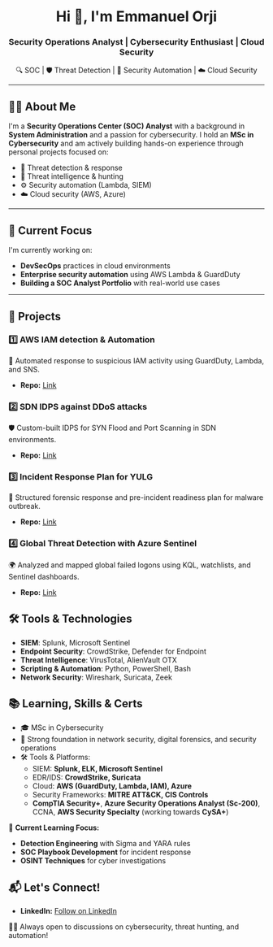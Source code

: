 <h1 align="center">Hi 👋, I'm Emmanuel Orji</h1>
<h3 align="center">Security Operations Analyst | Cybersecurity Enthusiast | Cloud Security</h3>

<p align="center">
🔍 SOC | 🛡️ Threat Detection | 🔧 Security Automation | ☁️ Cloud Security
</p>

---

## 👨‍💻 About Me

I'm a **Security Operations Center (SOC) Analyst** with a background in **System Administration** and a passion for cybersecurity. I hold an **MSc in Cybersecurity** and am actively building hands-on experience through personal projects focused on:

- 🔐 Threat detection & response  
- 🧠 Threat intelligence & hunting  
- ⚙️ Security automation (Lambda, SIEM)  
- ☁️ Cloud security (AWS, Azure)  

---

## 🚀 Current Focus

I'm currently working on:
- **DevSecOps** practices in cloud environments  
- **Enterprise security automation** using AWS Lambda & GuardDuty  
- **Building a SOC Analyst Portfolio** with real-world use cases  

---

## 📂 Projects

### 1️⃣ **AWS IAM detection & Automation**
🔐 Automated response to suspicious IAM activity using GuardDuty, Lambda, and SNS.
- **Repo:** [Link](https://github.com/mannylogic/awsiam)

### 2️⃣ **SDN IDPS against DDoS attacks**
🛡️ Custom-built IDPS for SYN Flood and Port Scanning in SDN environments.  
- **Repo:** [Link](https://github.com/mannylogic/SDN_IDPS)

### 3️⃣ **Incident Response Plan for YULG**  
📄 Structured forensic response and pre-incident readiness plan for malware outbreak.  
- **Repo:** [Link](https://github.com/mannylogic/csirt)

### 4️⃣ Global Threat Detection with Azure Sentinel  
🌍 Analyzed and mapped global failed logons using KQL, watchlists, and Sentinel dashboards.  
- **Repo:** [Link](https://github.com/mannylogic/siem)

## 🛠️ Tools & Technologies
- **SIEM**: Splunk, Microsoft Sentinel
- **Endpoint Security**: CrowdStrike, Defender for Endpoint
- **Threat Intelligence**: VirusTotal, AlienVault OTX
- **Scripting & Automation**: Python, PowerShell, Bash
- **Network Security**: Wireshark, Suricata, Zeek

## 📚 Learning, Skills & Certs

- 🎓 MSc in Cybersecurity  
- 🧠 Strong foundation in network security, digital forensics, and security operations  
- 🛠️ Tools & Platforms:
  - SIEM: **Splunk, ELK, Microsoft Sentinel**
  - EDR/IDS: **CrowdStrike, Suricata**
  - Cloud: **AWS (GuardDuty, Lambda, IAM), Azure**
  - Security Frameworks: **MITRE ATT&CK, CIS Controls**
  - **CompTIA Security+**, **Azure Security Operations Analyst (Sc-200)**, CCNA, **AWS Security Specialty** (working towards **CySA+**)

📖 **Current Learning Focus:**
- **Detection Engineering** with Sigma and YARA rules
- **SOC Playbook Development** for incident response
- **OSINT Techniques** for cyber investigations

## 📬 Let's Connect!
- **LinkedIn:** [Follow on LinkedIn](https://www.linkedin.com/in/orjiemmanuelchijindu)


👨‍💻 Always open to discussions on cybersecurity, threat hunting, and automation!
